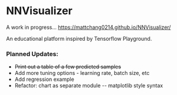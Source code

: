 # NNVisualizer

A work in progress... <https://mattchang0214.github.io/NNVisualizer/>

An educational platform inspired by Tensorflow Playground.

### Planned Updates:
- ~~Print out a table of a few predicted samples~~
- Add more tuning options - learning rate, batch size, etc
- Add regression example
- Refactor: chart as separate module -- matplotlib style syntax
